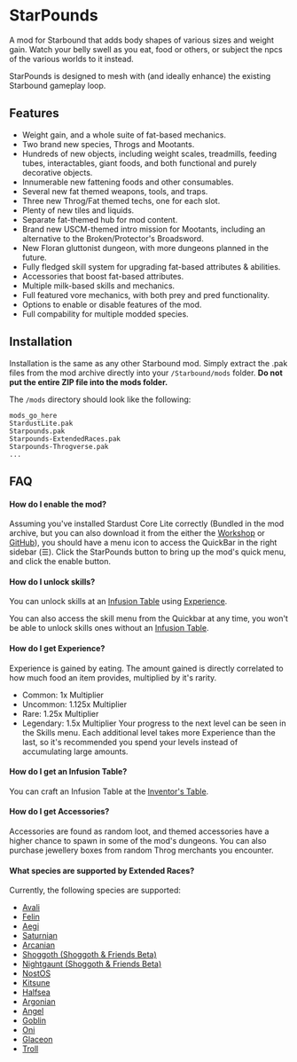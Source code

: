
# StarPounds

A mod for Starbound that adds body shapes of various sizes and weight gain. Watch your belly swell as you eat, food or others, or subject the npcs of the various worlds to it instead.

StarPounds is designed to mesh with (and ideally enhance) the existing Starbound gameplay loop.


## Features

- Weight gain, and a whole suite of fat-based mechanics.
- Two brand new species, Throgs and Mootants.
- Hundreds of new objects, including weight scales, treadmills, feeding tubes, interactables, giant foods, and both functional and purely decorative objects.
- Innumerable new fattening foods and other consumables.
- Several new fat themed weapons, tools, and traps.
- Three new Throg/Fat themed techs, one for each slot.
- Plenty of new tiles and liquids.
- Separate fat-themed hub for mod content.
- Brand new USCM-themed intro mission for Mootants, including an alternative to the Broken/Protector's Broadsword.
- New Floran gluttonist dungeon, with more dungeons planned in the future.
- Fully fledged skill system for upgrading fat-based attributes & abilities.
- Accessories that boost fat-based attributes.
- Multiple milk-based skills and mechanics.
- Full featured vore mechanics, with both prey and pred functionality.
- Options to enable or disable features of the mod.
- Full compability for multiple modded species.


## Installation

Installation is the same as any other Starbound mod. Simply extract the .pak files from the mod archive directly into your `/Starbound/mods` folder. __Do not put the entire ZIP file into the mods folder.__

The `/mods` directory should look like the following:
```
mods_go_here
StardustLite.pak
Starpounds.pak
Starpounds-ExtendedRaces.pak
Starpounds-Throgverse.pak
...
```

## FAQ

#### How do I enable the mod?

Assuming you've installed Stardust Core Lite correctly (Bundled in the mod archive, but you can also download it from the either the [Workshop](https://steamcommunity.com/workshop/filedetails/?id=2512589532) or [GitHub](https://github.com/zetaPRIME/sb.StardustSuite)), you should have a menu icon to access the QuickBar in the right sidebar (☰). Click the StarPounds button to bring up the mod's quick menu, and click the enable button.

#### How do I unlock skills?

You can unlock skills at an [Infusion Table](#how-do-i-get-an-infusion-table) using [Experience](#how-do-i-get-experience).

You can also access the skill menu from the Quickbar at any time, you won't be able to unlock skills ones without an [Infusion Table](#how-do-i-get-an-infusion-table).

#### How do I get Experience?

Experience is gained by eating. The amount gained is directly correlated to how much food an item provides, multiplied by it's rarity.
- Common: 1x Multiplier
- Uncommon: 1.125x Multiplier
- Rare: 1.25x Multiplier
- Legendary: 1.5x Multiplier
Your progress to the next level can be seen in the Skills menu. Each additional level takes more Experience than the last, so it's recommended you spend your levels instead of accumulating large amounts.

#### How do I get an Infusion Table?

You can craft an Infusion Table at the [Inventor's Table](https://starbounder.org/Inventor%27s_Table).

#### How do I get Accessories?

Accessories are found as random loot, and themed accessories have a higher chance to spawn in some of the mod's dungeons. You can also purchase jewellery boxes from random Throg merchants you encounter.

#### What species are supported by Extended Races?
Currently, the following species are supported:
- [Avali](https://steamcommunity.com/workshop/filedetails/?id=729558042)
- [Felin](https://steamcommunity.com/workshop/filedetails/?id=729429063)
- [Aegi](https://steamcommunity.com/sharedfiles/filedetails/?id=850109963)
- [Saturnian](https://steamcommunity.com/workshop/filedetails/?id=1103027918)
- [Arcanian](https://steamcommunity.com/sharedfiles/filedetails/?id=2359135864)
- [Shoggoth (Shoggoth & Friends Beta)](https://steamcommunity.com/sharedfiles/filedetails/?id=2066322624)
- [Nightgaunt (Shoggoth & Friends Beta)](https://steamcommunity.com/sharedfiles/filedetails/?id=2066322624)
- [NostOS](https://steamcommunity.com/workshop/filedetails/?id=2740791476)
- [Kitsune](https://steamcommunity.com/workshop/filedetails/?id=1396610566)
- [Halfsea](https://steamcommunity.com/workshop/filedetails/?id=1396610566)
- [Argonian](https://steamcommunity.com/workshop/filedetails/?id=740694177)
- [Angel](https://steamcommunity.com/workshop/filedetails/?id=1686520464)
- [Goblin](https://steamcommunity.com/sharedfiles/filedetails/?id=2925162796)
- [Oni](https://steamcommunity.com/sharedfiles/filedetails/?id=2978143703)
- [Glaceon](https://steamcommunity.com/sharedfiles/filedetails/?id=2012704863)
- [Troll](https://steamcommunity.com/sharedfiles/filedetails/?id=1301907771)
